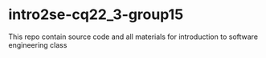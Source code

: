 # intro2se-cq22_3-group15
This repo contain source code and all materials for introduction to software engineering class
